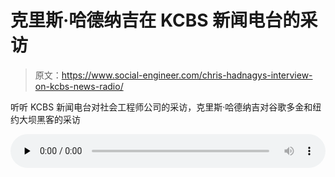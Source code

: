 # 克里斯·哈德纳吉在 KCBS 新闻电台的采访

> 原文：<https://www.social-engineer.com/chris-hadnagys-interview-on-kcbs-news-radio/>

听听 KCBS 新闻电台对社会工程师公司的采访，克里斯·哈德纳吉对谷歌多金和纽约大坝黑客的采访

<audio class="wp-audio-shortcode" id="audio-12899-1" preload="none" style="width: 100%;" controls="controls"><source type="audio/mpeg" src="https://www.social-engineer.com/wp-content/uploads/2016/03/CHRIS-HADNAGY-Int.mp3?_=1"><source type="audio/ogg" src="https://www.social-engineer.com/wp-content/uploads/2020/12/CHRIS-HADNAGY-Int.ogg?_=1">[https://www.social-engineer.com/wp-content/uploads/2016/03/CHRIS-HADNAGY-Int.mp3](https://www.social-engineer.com/wp-content/uploads/2016/03/CHRIS-HADNAGY-Int.mp3)</audio>